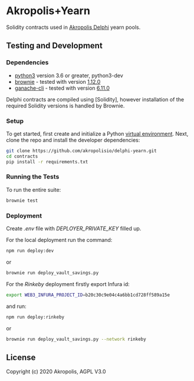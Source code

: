 # Akropolis+Yearn 

Solidity contracts used in [Akropolis Delphi](https://delphi.akropolis.io/) yearn pools.


## Testing and Development

### Dependencies

* [python3](https://www.python.org/downloads/release/python-368/) version 3.6 or greater, python3-dev
* [brownie](https://github.com/iamdefinitelyahuman/brownie) - tested with version [1.12.0](https://github.com/eth-brownie/brownie/releases/tag/v1.12.0)
* [ganache-cli](https://github.com/trufflesuite/ganache-cli) - tested with version [6.11.0](https://github.com/trufflesuite/ganache-cli/releases/tag/v6.11.0)

Delphi contracts are compiled using [Solidity], however installation of the required Solidity versions is handled by Brownie.

### Setup

To get started, first create and initialize a Python [virtual environment](https://docs.python.org/3/library/venv.html). Next, clone the repo and install the developer dependencies:

```bash
git clone https://github.com/akropolisio/delphi-yearn.git
cd contracts
pip install -r requirements.txt
```


### Running the Tests

To run the entire suite:

```bash
brownie test
```


### Deployment
Create *.env* file with *DEPLOYER_PRIVATE_KEY* filled up.

For the local deployment run the command:

```bash
npm run deploy:dev
```
or 
```bash
brownie run deploy_vault_savings.py
```

For the *Rinkeby* deployment firstly export Infura id:

```bash
export WEB3_INFURA_PROJECT_ID=b20c30c9e04c4a6bb1cd728ff589a15e
```

and run:

```bash
npm run deploy:rinkeby
```
or 
```bash
brownie run deploy_vault_savings.py --network rinkeby
```




## License

Copyright (c) 2020 Akropolis, AGPL V3.0
